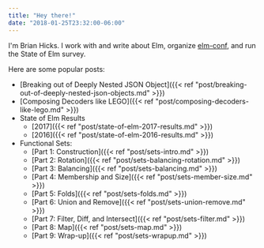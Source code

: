 ```yaml
---
title: "Hey there!"
date: "2018-01-25T23:32:00-06:00"
---
```


I'm Brian Hicks.
I work with and write about Elm, organize [elm-conf](https://www.elm-conf.us), and run the State of Elm survey.

Here are some popular posts:

- [Breaking out of Deeply Nested JSON Object]({{< ref "post/breaking-out-of-deeply-nested-json-objects.md" >}})
- [Composing Decoders like LEGO]({{< ref "post/composing-decoders-like-lego.md" >}})
- State of Elm Results
  - [2017]({{< ref "post/state-of-elm-2017-results.md" >}})
  - [2016]({{< ref "post/state-of-elm-2016-results.md" >}})
- Functional Sets:
  - [Part 1: Construction]({{< ref "post/sets-intro.md" >}})
  - [Part 2: Rotation]({{< ref "post/sets-balancing-rotation.md" >}})
  - [Part 3: Balancing]({{< ref "post/sets-balancing.md" >}})
  - [Part 4: Membership and Size]({{< ref "post/sets-member-size.md" >}})
  - [Part 5: Folds]({{< ref "post/sets-folds.md" >}})
  - [Part 6: Union and Remove]({{< ref "post/sets-union-remove.md" >}})
  - [Part 7: Filter, Diff, and Intersect]({{< ref "post/sets-filter.md" >}})
  - [Part 8: Map]({{< ref "post/sets-map.md" >}})
  - [Part 9: Wrap-up]({{< ref "post/sets-wrapup.md" >}})
